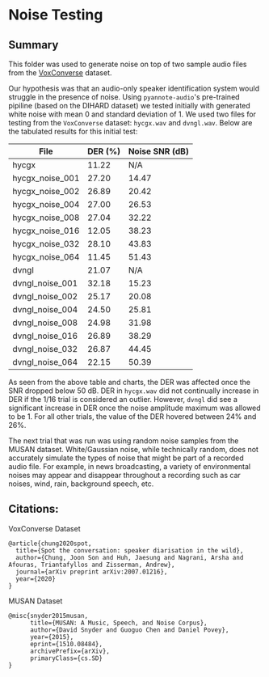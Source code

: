 # Noise Testing

## Summary

This folder was used to generate noise on top of two sample audio files from the [VoxConverse](http://www.robots.ox.ac.uk/~vgg/data/voxconverse/index.html) dataset.

Our hypothesis was that an audio-only speaker identification system would struggle in the presence of noise. Using `pyannote-audio`'s pre-trained pipiline (based on the DIHARD dataset) we tested initially with generated white noise with mean 0 and standard deviation of 1. We used two files for testing from the `VoxConverse` dataset: `hycgx.wav` and `dvngl.wav`. Below are the tabulated results for this initial test:

|File | DER (%)| Noise SNR (dB)|
|-----|-----|-----|
|hycgx|11.22|N/A|
|hycgx_noise_001|27.20|14.47|
|hycgx_noise_002|26.89|20.42|
|hycgx_noise_004|27.00|26.53|
|hycgx_noise_008|27.04|32.22|
|hycgx_noise_016|12.05|38.23|
|hycgx_noise_032|28.10|43.83|
|hycgx_noise_064|11.45|51.43|
|dvngl| 21.07 |N/A|
|dvngl_noise_001| 32.18 | 15.23 |
|dvngl_noise_002| 25.17 | 20.08 |
|dvngl_noise_004| 24.50 | 25.81 |
|dvngl_noise_008| 24.98 | 31.98 |
|dvngl_noise_016| 26.89 | 38.29 |
|dvngl_noise_032| 26.87 | 44.45 |
|dvngl_noise_064| 22.15 | 50.39 |

As seen from the above table and charts, the DER was affected once the SNR dropped below 50 dB. DER in `hycgx.wav` did not continually increase in DER if the 1/16 trial is considered an outlier. However, `dvngl` did see a significant increase in DER once the noise amplitude maximum was allowed to be 1. For all other trials, the value of the DER hovered between 24% and 26%.

The next trial that was run was using random noise samples from the MUSAN dataset. White/Gaussian noise, while technically random, does not accurately simulate the types of noise that might be part of a recorded audio file. For example, in news broadcasting, a variety of environmental noises may appear and disappear throughout a recording such as car noises, wind, rain, background speech, etc.

## Citations:
VoxConverse Dataset
```
@article{chung2020spot,
  title={Spot the conversation: speaker diarisation in the wild},
  author={Chung, Joon Son and Huh, Jaesung and Nagrani, Arsha and Afouras, Triantafyllos and Zisserman, Andrew},
  journal={arXiv preprint arXiv:2007.01216},
  year={2020}
}
```

MUSAN Dataset
```
@misc{snyder2015musan,
      title={MUSAN: A Music, Speech, and Noise Corpus},
      author={David Snyder and Guoguo Chen and Daniel Povey},
      year={2015},
      eprint={1510.08484},
      archivePrefix={arXiv},
      primaryClass={cs.SD}
}
```
